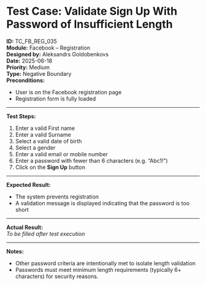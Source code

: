 # Test Case: Validate Sign Up With Password of Insufficient Length

**ID:** TC_FB_REG_035  
**Module:** Facebook – Registration  
**Designed by:** Aleksandrs Goldobenkovs  
**Date:** 2025-06-18  
**Priority:** Medium  
**Type:** Negative Boundary  
**Preconditions:**  
- User is on the Facebook registration page  
- Registration form is fully loaded

---

**Test Steps:**

1. Enter a valid First name
2. Enter a valid Surname
3. Select a valid date of birth
4. Select a gender
5. Enter a valid email or mobile number 
6. Enter a password with fewer than 6 characters (e.g. “Abc1!”) 
7. Click on the **Sign Up** button

---

**Expected Result:**   
- The system prevents registration
- A validation message is displayed indicating that the password is too short

---

**Actual Result:**  
_To be filled after test execution_

---

**Notes:**
- Other password criteria are intentionally met to isolate length validation
- Passwords must meet minimum length requirements (typically 6+ characters) for security reasons.
